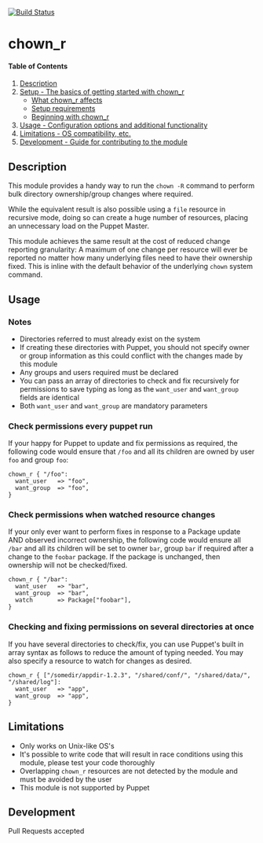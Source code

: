 [![Build Status](https://travis-ci.org/GeoffWilliams/puppet-chown_r.svg?branch=master)](https://travis-ci.org/GeoffWilliams/puppet-chown_r)
# chown_r

#### Table of Contents

1. [Description](#description)
1. [Setup - The basics of getting started with chown_r](#setup)
    * [What chown_r affects](#what-chown_r-affects)
    * [Setup requirements](#setup-requirements)
    * [Beginning with chown_r](#beginning-with-chown_r)
1. [Usage - Configuration options and additional functionality](#usage)
1. [Limitations - OS compatibility, etc.](#limitations)
1. [Development - Guide for contributing to the module](#development)

## Description

This module provides a handy way to run the `chown -R` command to perform bulk directory ownership/group changes where required.

While the equivalent result is also possible using a `file` resource in recursive mode, doing so can create a huge number of resources, placing an unnecessary load on the Puppet Master.

This module achieves the same result at the cost of reduced change reporting granularity:  A  maximum of one change per resource will ever be reported no matter how many underlying files need to have their ownership fixed.  This is inline with the default behavior of the underlying `chown` system command.


## Usage
### Notes
* Directories referred to must already exist on the system
* If creating these directories with Puppet, you should not specify owner or group information as this could conflict with the changes made by this module
* Any groups and users required must be declared
* You can pass an array of directories to check and fix recursively for permissions to save typing as long as the `want_user` and `want_group` fields are identical
* Both `want_user` and `want_group` are mandatory parameters

### Check permissions every puppet run
If your happy for Puppet to update and fix permissions as required, the following code would ensure that `/foo` and all its children are owned by user `foo` and group `foo`:
```puppet
chown_r { "/foo":
  want_user   => "foo",
  want_group  => "foo",
}
```

### Check permissions when watched resource changes
If your only ever want to perform fixes in response to a Package update AND observed incorrect ownership, the following code would ensure all `/bar` and all its children will be set to owner `bar`, group `bar` if required after a change to the `foobar` package.  If the package is unchanged, then ownership will not be checked/fixed.
```puppet
chown_r { "/bar":
  want_user   => "bar",
  want_group  => "bar",
  watch       => Package["foobar"],
}
```

### Checking and fixing permissions on several directories at once
If you have several directories to check/fix, you can use Puppet's built in array syntax as follows to reduce the amount of typing needed.  You may also specify a resource to watch for changes as desired.
```puppet
chown_r { ["/somedir/appdir-1.2.3", "/shared/conf/", "/shared/data/", "/shared/log"]:
  want_user   => "app",
  want_group  => "app",
}
```

## Limitations
* Only works on Unix-like OS's
* It's possible to write code that will result in race conditions using this module, please test your code thoroughly
* Overlapping `chown_r` resources are not detected by the module and must be avoided by the user
* This module is not supported by Puppet

## Development
Pull Requests accepted
